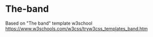 # The-band
Based on "The band" template w3school https://www.w3schools.com/w3css/tryw3css_templates_band.htm

